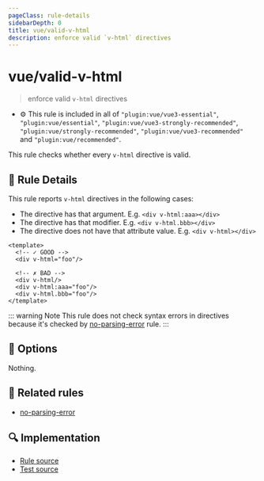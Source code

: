 ```yaml
---
pageClass: rule-details
sidebarDepth: 0
title: vue/valid-v-html
description: enforce valid `v-html` directives
---
```

# vue/valid-v-html
> enforce valid `v-html` directives

- :gear: This rule is included in all of `"plugin:vue/vue3-essential"`, `"plugin:vue/essential"`, `"plugin:vue/vue3-strongly-recommended"`, `"plugin:vue/strongly-recommended"`, `"plugin:vue/vue3-recommended"` and `"plugin:vue/recommended"`.

This rule checks whether every `v-html` directive is valid.

## :book: Rule Details

This rule reports `v-html` directives in the following cases:

- The directive has that argument. E.g. `<div v-html:aaa></div>`
- The directive has that modifier. E.g. `<div v-html.bbb></div>`
- The directive does not have that attribute value. E.g. `<div v-html></div>`

<eslint-code-block :rules="{'vue/valid-v-html': ['error']}">

```vue
<template>
  <!-- ✓ GOOD -->
  <div v-html="foo"/>

  <!-- ✗ BAD -->
  <div v-html/>
  <div v-html:aaa="foo"/>
  <div v-html.bbb="foo"/>
</template>
```

</eslint-code-block>

::: warning Note
This rule does not check syntax errors in directives because it's checked by [no-parsing-error] rule.
:::

## :wrench: Options

Nothing.

## :couple: Related rules

- [no-parsing-error]


[no-parsing-error]: no-parsing-error.md

## :mag: Implementation

- [Rule source](https://github.com/vuejs/eslint-plugin-vue/blob/master/lib/rules/valid-v-html.js)
- [Test source](https://github.com/vuejs/eslint-plugin-vue/blob/master/tests/lib/rules/valid-v-html.js)
